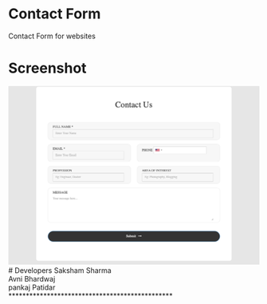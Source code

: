 # Contact Form
Contact Form for websites
# Screenshot
<img src="form.png">
# Developers 
Saksham Sharma  <br>
Avni Bhardwaj  <br>
pankaj Patidar <br>
***********************************************
